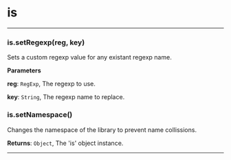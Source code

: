 # is





* * *

### is.setRegexp(reg, key) 

Sets a custom regexp value for any existant regexp name.

**Parameters**

**reg**: `RegExp`, The regexp to use.

**key**: `String`, The regexp name to replace.



### is.setNamespace() 

Changes the namespace of the library to prevent name collissions.

**Returns**: `Object`, The 'is' object instance.



* * *










